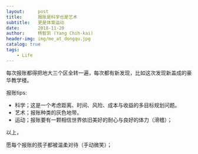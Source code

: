 ```yaml
---
layout:     post
title:      报账是科学也是艺术
subtitle:   更是体育运动
date:       2018-11-20
author:     杨智凯 (Yang Chih-kai) 
header-img: img/me_at_dongqu.jpg
catalog: true
tags:
    - Life
---
```


每次报账都得把地大三个区全转一遍，每次都有新发现，比如这次发现新盖成的豪华教学楼。

报账tips:

- 科学；这是一个考虑距离、时间、风险、成本与收益的多目标规划问题。
- 艺术；报账种类的灰色地带。
- 运动；报账要有一颗相信世界依旧美好的耐心与良好的体力（滑稽）；

以上，

愿每个报账的孩子都被温柔对待（手动微笑）；
